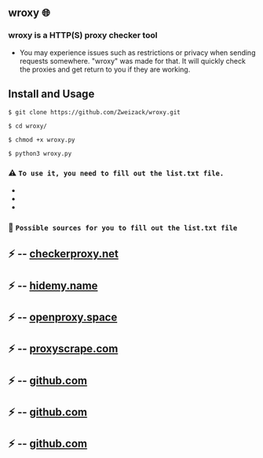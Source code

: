 ## wroxy :globe_with_meridians:

### wroxy is a HTTP(S) proxy checker tool

- You may experience issues such as restrictions or privacy when sending requests somewhere. "wroxy" was made for that. It will quickly check the proxies and get return to you if they are working.

## Install and Usage

```
$ git clone https://github.com/Zweizack/wroxy.git
```

```
$ cd wroxy/
```

```
$ chmod +x wroxy.py
```

```
$ python3 wroxy.py
```

### :warning: `To use it, you need to fill out the list.txt file.`
-
-
-
### :thinking: `Possible sources for you to fill out the list.txt file`

## :zap: -- [checkerproxy.net](http://checkerproxy.net/ "checkerproxy.net")
## :zap: -- [hidemy.name](https://hidemy.name/tr/proxy-checker/ "https://hidemy.name/tr/proxy-checker/")
## :zap: -- [openproxy.space](https://openproxy.space/list "https://openproxy.space/list")
## :zap: -- [proxyscrape.com](https://proxyscrape.com/free-proxy-list "https://proxyscrape.com/free-proxy-list")
## :zap: -- [github.com](https://github.com/clarketm/proxy-list "https://github.com/clarketm/proxy-list")
## :zap: -- [github.com](https://github.com/TheSpeedX/PROXY-List "https://github.com/TheSpeedX/PROXY-List")
## :zap: -- [github.com](https://github.com/fate0/proxylist "https://github.com/fate0/proxylist")
